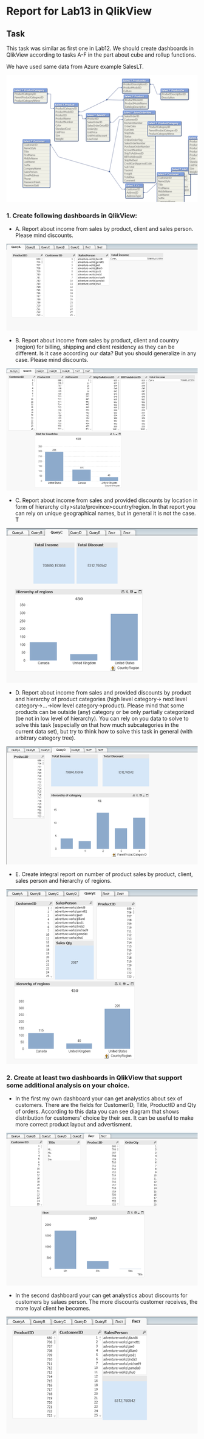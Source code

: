 # Report for Lab13 in QlikView

## Task

This task was similar as first one in Lab12. We should create dashboards in QlikView according to tasks A-F in the part about cube and rollup functions.

We have used same data from Azure example SalesLT.

![](img/tables.png)

### 1. Create following dashboards in QlikView:

- A. Report about income from sales by product, client and sales person. Please mind discounts.

![](img/queryA.png)

- B. Report about income from sales by product, client and country (region) for billing, shipping and client residency as they can be different. Is it case according our data? But you should generalize in any case. Please mind discounts.

![](img/queryB.png)

- C. Report about income from sales and provided discounts by location in form of hierarchy city>state/province>country/region. In that report you can rely on unique geographical names, but in general it is not the case. T

![](img/queryC.png)

- D. Report about income from sales and provided discounts by product and hierarchy of product categories (high level category-> next level category->...->low level category->product). Please mind that some products can be outside (any) category or be only partially categorized (be not in low level of hierarchy). You can rely on you data to solve to solve this task (especially on that how much subcategories in the current data set), but try to think how to solve this task in general (with arbitrary category tree).

![](img/queryD.png)

- E. Create integral report on number of product sales by product, client, sales person and hierarchy of regions.

![](img/queryE.png)

### 2. Create at least two dashboards in QlikView that support some additional analysis on your choice.

- In the first my own dashboard your can get analystics about sex of customers. There are the fields for CustomerID, Title, ProductID and Qty of orders. According to this data you can see diagram that shows distribution for customers' choice by their sex. It can be useful to make more correct product layout and advertisment.

![](img/addition1.png)

- In the second dashboard your can get analystics about discounts for customers by salaes person. The more discounts customer receives, the more loyal client he becomes.

![](img/addition2.png)
